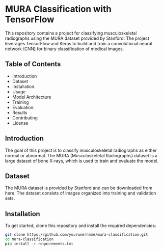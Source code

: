 # MURA Classification with TensorFlow

This repository contains a project for classifying musculoskeletal radiographs using the MURA dataset provided by Stanford. The project leverages TensorFlow and Keras to build and train a convolutional neural network (CNN) for binary classification of medical images.

## Table of Contents

- Introduction
- Dataset
- Installation
- Usage
- Model Architecture
- Training
- Evaluation
- Results
- Contributing
- License

## Introduction

The goal of this project is to classify musculoskeletal radiographs as either normal or abnormal. The MURA (Musculoskeletal Radiographs) dataset is a large dataset of bone X-rays, which is used to train and evaluate the model.

## Dataset

The MURA dataset is provided by Stanford and can be downloaded from here. The dataset consists of images organized into training and validation sets.

## Installation

To get started, clone this repository and install the required dependencies:

```bash
git clone https://github.com/yourusername/mura-classification.git
cd mura-classification
pip install -r requirements.txt
